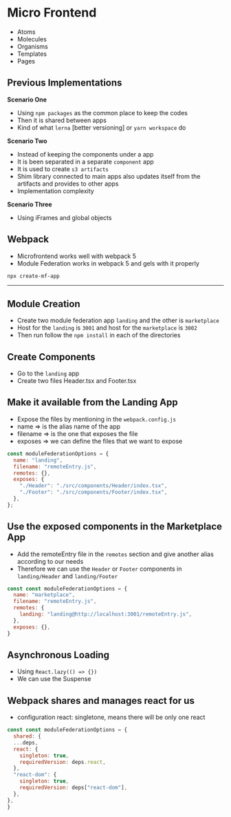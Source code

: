 # Micro Frontend

- Atoms
- Molecules
- Organisms
- Templates
- Pages

## Previous Implementations

**Scenario One**

- Using `npm packages` as the common place to keep the codes
- Then it is shared between apps
- Kind of what `lerna` [better versioning] or `yarn workspace` do

**Scenario Two**

- Instead of keeping the components under a app
- It is been separated in a separate `component` app
- It is used to create `s3 artifacts`
- Shim library connected to main apps also updates itself from the artifacts and provides to other apps
- Implementation complexity

**Scenario Three**

- Using iFrames and global objects

## Webpack

- Microfrontend works well with webpack 5
- Module Federation works in webpack 5 and gels with it properly

```bash
npx create-mf-app
```

---

## Module Creation

- Create two module federation app `landing` and the other is `marketplace`
- Host for the `landing` is `3001` and host for the `marketplace` is `3002`
- Then run follow the `npm install` in each of the directories

## Create Components

- Go to the `landing` app
- Create two files Header.tsx and Footer.tsx

## Make it available from the Landing App

- Expose the files by mentioning in the `webpack.config.js`
- name => is the alias name of the app
- filename => is the one that exposes the file
- exposes => we can define the files that we want to expose

```javascript
const moduleFederationOptions = {
  name: "landing",
  filename: "remoteEntry.js",
  remotes: {},
  exposes: {
    "./Header": "./src/components/Header/index.tsx",
    "./Footer": "./src/components/Footer/index.tsx",
  },
};
```

## Use the exposed components in the Marketplace App

- Add the remoteEntry file in the `remotes` section and give another alias according to our needs
- Therefore we can use the `Header` or `Footer` components in `landing/Header` and `landing/Footer`

```javascript
const const moduleFederationOptions = {
  name: "marketplace",
  filename: "remoteEntry.js",
  remotes: {
    landing: "landing@http://localhost:3001/remoteEntry.js",
  },
  exposes: {},
}
```

## Asynchronous Loading

- Using `React.lazy(() => {})`
- We can use the Suspense

## Webpack shares and manages react for us

- configuration react: singletone, means there will be only one react


```javascript
const const moduleFederationOptions = {
  shared: {
  ...deps,
  react: {
    singleton: true,
    requiredVersion: deps.react,
  },
  "react-dom": {
    singleton: true,
    requiredVersion: deps["react-dom"],
  },
},
}
```
